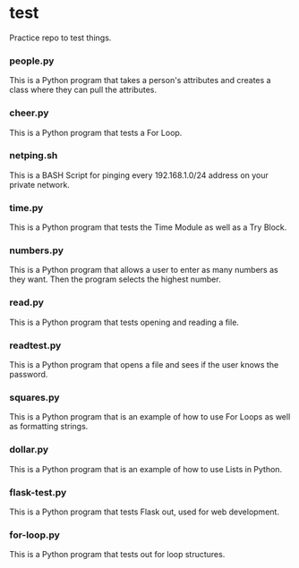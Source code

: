 # test
Practice repo to test things.

### people.py
This is a Python program that takes a person's attributes and creates a class where they can pull the attributes.

### cheer.py
This is a Python program that tests a For Loop.

### netping.sh
This is a BASH Script for pinging every 192.168.1.0/24 address on your private network.

### time.py
This is a Python program that tests the Time Module as well as a Try Block.

### numbers.py
This is a Python program that allows a user to enter as many numbers as they want. Then the program selects the highest number.

### read.py
This is a Python program that tests opening and reading a file.

### readtest.py
This is a Python program that opens a file and sees if the user knows the password.

### squares.py
This is a Python program that is an example of how to use For Loops as well as formatting strings.

### dollar.py
This is a Python program that is an example of how to use Lists in Python.

### flask-test.py
This is a Python program that tests Flask out, used for web development.

### for-loop.py
This is a Python program that tests out for loop structures.
